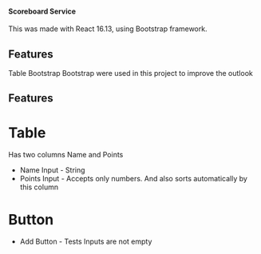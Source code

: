 #### Scoreboard Service
This was made with React 16.13, using Bootstrap framework.

## Features

Table Bootstrap
Bootstrap were used in this project to improve the outlook

## Features

Table
==================================================================================
Has two columns Name and Points
- Name Input   - String
- Points Input - Accepts only numbers. And also sorts automatically by this column

Button
=================================================================================
- Add Button - Tests Inputs are not empty

